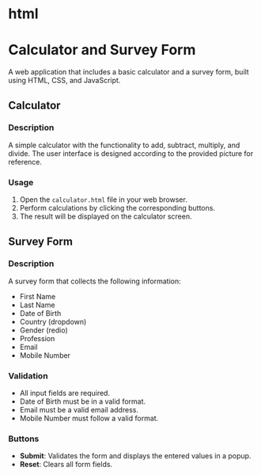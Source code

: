 # html
# Calculator and Survey Form

A web application that includes a basic calculator and a survey form, built using HTML, CSS, and JavaScript.

## Calculator

### Description
A simple calculator with the functionality to add, subtract, multiply, and divide. The user interface is designed according to the provided picture for reference.

### Usage
1. Open the `calculator.html` file in your web browser.
2. Perform calculations by clicking the corresponding buttons.
3. The result will be displayed on the calculator screen.



## Survey Form

### Description
A survey form that collects the following information:
- First Name
- Last Name
- Date of Birth
- Country (dropdown)
- Gender (redio)
- Profession
- Email
- Mobile Number

### Validation
- All input fields are required.
- Date of Birth must be in a valid format.
- Email must be a valid email address.
- Mobile Number must follow a valid format.

### Buttons
- **Submit**: Validates the form and displays the entered values in a popup.
- **Reset**: Clears all form fields.


